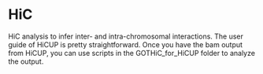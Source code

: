 # HiC
HiC analysis to infer inter- and intra-chromosomal interactions. The user guide of HiCUP is pretty straightforward. Once you have the bam output from HiCUP, you can use scripts in the GOTHiC_for_HiCUP folder to analyze the output.
